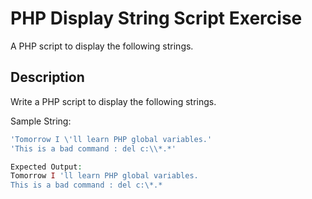 # PHP Display String Script Exercise

A PHP script to display the following strings.

## Description

Write a PHP script to display the following strings.

Sample String:

```php
'Tomorrow I \'ll learn PHP global variables.'
'This is a bad command : del c:\\*.*'

Expected Output:
Tomorrow I 'll learn PHP global variables.
This is a bad command : del c:\*.*
```
